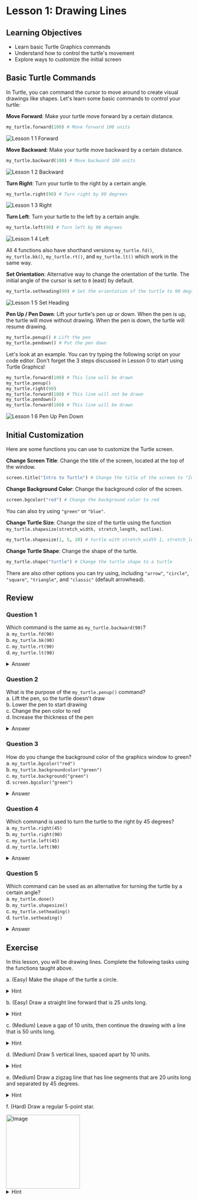 # Lesson 1: Drawing Lines

## Learning Objectives
- Learn basic Turtle Graphics commands
- Understand how to control the turtle's movement
- Explore ways to customize the initial screen

## Basic Turtle Commands
In Turtle, you can command the cursor to move around to create visual drawings like shapes. Let's learn some basic commands to control your turtle:

**Move Forward**: Make your turtle move forward by a certain distance.

```python
my_turtle.forward(100) # Move forward 100 units
```

![Lesson 1 1 Forward](https://github.com/cgtiu642/intro-to-turtle-learning/assets/97239180/0834396a-71c5-44b5-b827-8542910b317a)

**Move Backward**: Make your turtle move backward by a certain distance.

```python
my_turtle.backward(100) # Move backward 100 units
```

![Lesson 1 2 Backward](https://github.com/cgtiu642/intro-to-turtle-learning/assets/97239180/377fdce0-75e9-433d-8815-798a949c708c)

**Turn Right**: Turn your turtle to the right by a certain angle.

```python
my_turtle.right(90) # Turn right by 90 degrees
```

![Lesson 1 3 Right](https://github.com/cgtiu642/intro-to-turtle-learning/assets/97239180/46cbfc9c-b5a7-4b36-bcc7-f9dc5e537d68)

**Turn Left**: Turn your turtle to the left by a certain angle.

```python
my_turtle.left(90) # Turn left by 90 degrees
```

![Lesson 1 4 Left](https://github.com/cgtiu642/intro-to-turtle-learning/assets/97239180/4649c4c1-ff27-444d-95b1-911df8c4b5e8)

All 4 functions also have shorthand versions `my_turtle.fd()`, `my_turtle.bk()`, `my_turtle.rt()`, and `my_turtle.lt()` which work in the same way.

**Set Orientation**: Alternative way to change the orientation of the turtle. The initial angle of the cursor is set to `0` (east) by default.

```python
my_turtle.setheading(90) # Set the orientation of the turtle to 90 degrees (north)
```

![Lesson 1 5 Set Heading](https://github.com/cgtiu642/intro-to-turtle-learning/assets/97239180/0af83791-0cee-4e66-bc8b-1bae5af9f14d)

**Pen Up / Pen Down**: Lift your turtle's pen up or down. When the pen is up, the turtle will move without drawing. When the pen is down, the turtle will resume drawing.

```python
my_turtle.penup() # Lift the pen
my_turtle.pendown() # Put the pen down
```

Let's look at an example. You can try typing the following script on your code editor. Don't forget the 3 steps discussed in Lesson 0 to start using Turtle Graphics!

```python
my_turtle.forward(100) # This line will be drawn
my_turtle.penup()
my_turtle.right(90)
my_turtle.forward(100) # This line will not be drawn
my_turtle.pendown()
my_turtle.forward(100) # This line will be drawn
```

![Lesson 1 6 Pen Up   Pen Down](https://github.com/cgtiu642/intro-to-turtle-learning/assets/97239180/c94ec323-1151-4c53-b286-85b4c5318be7)

## Initial Customization
Here are some functions you can use to customize the Turtle screen.

**Change Screen Title**: Change the title of the screen, located at the top of the window.

```python
screen.title("Intro to Turtle") # Change the title of the screen to "Intro to Turtle"
```

**Change Background Color**: Change the background color of the screen.

```python
screen.bgcolor("red") # Change the background color to red
```
You can also try using `"green"` or `"blue"`.

**Change Turtle Size**: Change the size of the turtle using the function `my_turtle.shapesize(stretch_width, stretch_length, outline)`.

```python
my_turtle.shapesize(1, 5, 10) # turtle with stretch_width 1, stretch_length 5, and outline 10
```

**Change Turtle Shape**: Change the shape of the turtle. 

```python
my_turtle.shape("turtle") # Change the turtle shape to a turtle
```

There are also other options you can try using, including `"arrow"`, `"circle"`, `"square"`, `"triangle"`, and `"classic"` (default arrowhead).

## Review

### Question 1
Which command is the same as `my_turtle.backward(90)`?  
a. `my_turtle.fd(90)`  
b. `my_turtle.bk(90)`  
c. `my_turtle.rt(90)`  
d. `my_turtle.lt(90)`

<details>
<summary>Answer</summary>
b
</details>

### Question 2
What is the purpose of the `my_turtle.penup()` command?  
a. Lift the pen, so the turtle doesn't draw  
b. Lower the pen to start drawing  
c. Change the pen color to red  
d. Increase the thickness of the pen

<details>
<summary>Answer</summary>
a
</details>

### Question 3
How do you change the background color of the graphics window to green?  
a. `my_turtle.bgcolor("red")`  
b. `my_turtle.backgroundcolor("green")`  
c. `my_turtle.background("green")`  
d. `screen.bgcolor("green")`

<details>
<summary>Answer</summary>
d (<code>bgcolor()</code> is a Screen method)
</details>

### Question 4
Which command is used to turn the turtle to the right by 45 degrees?  
a. `my_turtle.right(45)`  
b. `my_turtle.right(90)`  
c. `my_turtle.left(45)`  
d. `my_turtle.left(90)`

<details>
<summary>Answer</summary>
a
</details>

### Question 5
Which command can be used as an alternative for turning the turtle by a certain angle?  
a. `my_turtle.done()`  
b. `my_turtle.shapesize()`  
c. `my_turtle.setheading()`  
d. `turtle.setheading()`

<details>
<summary>Answer</summary>
c
</details>

## Exercise
In this lesson, you will be drawing lines. Complete the following tasks using the functions taught above.

a. (Easy) Make the shape of the turtle a circle.
<details>
<summary>Hint</summary>
Use <code>my_turtle.shape()</code>
</details>

b. (Easy) Draw a straight line forward that is 25 units long.
<details>
<summary>Hint</summary>
Use <code>my_turtle.forward()</code>
</details>

c. (Medium) Leave a gap of 10 units, then continue the drawing with a line that is 50 units long.
<details>
<summary>Hint</summary>
Use <code>my_turtle.penup()</code> and <code>my_turtle.pendown()</code>
</details>

d. (Medium) Draw 5 vertical lines, spaced apart by 10 units.
<details>
<summary>Hint</summary>
Use <code>my_turtle.penup()</code> and <code>my_turtle.pendown()</code>
</details>

e. (Medium) Draw a zigzag line that has line segments that are 20 units long and separated by 45 degrees.
<details>
<summary>Hint</summary>
Use <code>my_turtle.setheading()</code>
</details>

f. (Hard) Draw a regular 5-point star.

<img width="200" alt="Image" src="https://github.com/cgtiu642/intro-to-turtle-learning/assets/97239180/a5fbcc31-9340-44c8-a8d2-96b2e2b1a316">

<details>
<summary>Hint</summary>
Use a combination of <code>my_turtle.forward()</code> and <code>my_turtle.setheading()</code> with angles of 36 degrees and 252 degrees. This is optional, and it will be covered in later modules using loops instead.
</details>